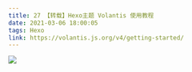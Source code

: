 ```yaml
---
title: 27 【转载】Hexo主题 Volantis 使用教程
date: 2021-03-06 18:00:05
tags: Hexo
link: https://volantis.js.org/v4/getting-started/
---
```


![](https://img.vim-cn.com/d9/a9af7dc49fc0af8ca3e6dd2450a2f7095a87db.png)
